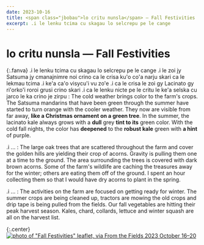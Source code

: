 ```yaml
---
date: 2023-10-16
title: <span class="jbobau">lo critu nunsla</span> — Fall Festivities
excerpt: .i le lenku tcima cu skagau lo selcrepu pe le cange
---
```


# <span class="jbobau">lo critu nunsla</span> — Fall Festivities

{:.fanva}
.i le lenku tcima cu skagau lo selcrepu pe le cange .i le zoi jy Satsuma jy cmanajnimre noi crino ca le crisa ku'o co'a narju skari ca le lekmau tcima .i ke'a ca'o visycu'i vu zo'e .i ca le crisa le zoi gy Lacinato gy ri'orko'i roroi grusi crino skari .i ca le lenku nicte pe le critu le ke'a selska cu jarco le ka crino je zirpu
: The cold weather brings color to the farm's crops. The Satsuma mandarins that have been green through the summer have started to turn orange with the cooler weather. They now are visible from far away, **like a Christmas ornament on a green tree**. In the summer, the lacinato kale always grows with a **dull** grey **tint to its** green color. With the cold fall nights, the color has **deepened** to the **robust kale** green with **a hint** of purple.

.i ...
: The large oak trees that are scattered throughout the farm and cover the golden hills are yielding their crop of acorns. Gravity is pulling them one at a time to the ground. The area surrounding the trees is covered with dark brown acorns. Some of the farm's wildlife are caching the treasures away for the winter; others are eating them off of the ground. I spent an hour collecting them so that I would have dry acorns to plant in the spring.

.i ...
: The activities on the farm are focused on getting ready for winter. The summer crops are being cleaned up, tractors are mowing the old crops and drip tape is being pulled from the fields. Our fall vegetables are hitting their peak harvest season. Kales, chard, collards, lettuce and winter squash are all on the harvest list.

{:.center}
[![photo of "Fall Festivities" leaflet, via _From the Fields_ 2023 October 16–20](https://i.imgur.com/T7bQV65l.jpg)](https://i.imgur.com/T7bQV65.jpg)

[@farmerthaddeus]: https://instagram.com/farmerthaddeus
[@farmfreshtoyou]: https://instagram.com/farmfreshtoyou
